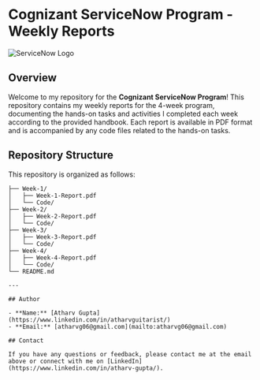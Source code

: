 # Cognizant ServiceNow Program - Weekly Reports

![ServiceNow Logo](https://drive.google.com/uc?export=view&id=1wgKa9ECjqnuZ0c_YBE3D21zYGpH6HGSQ)

## Overview

Welcome to my repository for the **Cognizant ServiceNow Program**! This repository contains my weekly reports for the 4-week program, documenting the hands-on tasks and activities I completed each week according to the provided handbook. Each report is available in PDF format and is accompanied by any code files related to the hands-on tasks.

## Repository Structure 

This repository is organized as follows:

```plaintext
├── Week-1/
│   ├── Week-1-Report.pdf
│   └── Code/
├── Week-2/
│   ├── Week-2-Report.pdf
│   └── Code/
├── Week-3/
│   ├── Week-3-Report.pdf
│   └── Code/
├── Week-4/
│   ├── Week-4-Report.pdf
│   └── Code/
└── README.md

---

## Author

- **Name:** [Atharv Gupta](https://www.linkedin.com/in/atharvguitarist/)
- **Email:** [atharvg06@gmail.com](mailto:atharvg06@gmail.com)

## Contact

If you have any questions or feedback, please contact me at the email above or connect with me on [LinkedIn](https://www.linkedin.com/in/atharv-gupta/).
